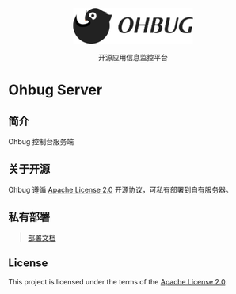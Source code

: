 <div align="center">
  <a href="https://ohbug.net" target="_blank">
    <img src="https://raw.githubusercontent.com/ohbug-org/blog/master/images/ohbug_logo.svg" alt="Ohbug" height="72">
  </a>
  
  <p>开源应用信息监控平台</p>
</div>

# Ohbug Server

## 简介

Ohbug 控制台服务端

## 关于开源

Ohbug 遵循 [Apache License 2.0](./LICENSE) 开源协议，可私有部署到自有服务器。

## 私有部署

> [部署文档](https://ohbug.net/docs/deploy/Deploy)

## License

This project is licensed under the terms of the [Apache License 2.0](./LICENSE).
